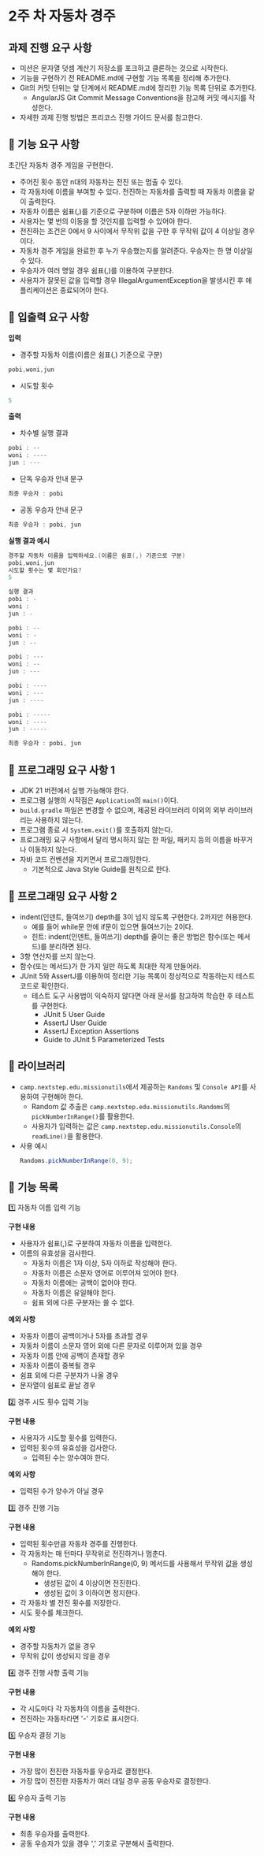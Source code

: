 # 2주 차 자동차 경주

## 과제 진행 요구 사항
- 미션은 문자열 덧셈 계산기 저장소를 포크하고 클론하는 것으로 시작한다.
- 기능을 구현하기 전 README.md에 구현할 기능 목록을 정리해 추가한다.
- Git의 커밋 단위는 앞 단계에서 README.md에 정리한 기능 목록 단위로 추가한다.
    - AngularJS Git Commit Message Conventions을 참고해 커밋 메시지를 작성한다.
- 자세한 과제 진행 방법은 프리코스 진행 가이드 문서를 참고한다.

## 🎯 기능 요구 사항
초간단 자동차 경주 게임을 구현한다. 
- 주어진 횟수 동안 n대의 자동차는 전진 또는 멈출 수 있다.
- 각 자동차에 이름을 부여할 수 있다. 전진하는 자동차를 출력할 때 자동차 이름을 같이 출력한다.
- 자동차 이름은 쉼표(,)를 기준으로 구분하며 이름은 5자 이하만 가능하다.
- 사용자는 몇 번의 이동을 할 것인지를 입력할 수 있어야 한다.
- 전진하는 조건은 0에서 9 사이에서 무작위 값을 구한 후 무작위 값이 4 이상일 경우이다.
- 자동차 경주 게임을 완료한 후 누가 우승했는지를 알려준다. 우승자는 한 명 이상일 수 있다.
- 우승자가 여러 명일 경우 쉼표(,)를 이용하여 구분한다.
- 사용자가 잘못된 값을 입력할 경우 IllegalArgumentException을 발생시킨 후 애플리케이션은 종료되어야 한다.

## 🎯 입출력 요구 사항
**입력**
- 경주할 자동차 이름(이름은 쉼표(,) 기준으로 구분)
```java
pobi,woni,jun
```
- 시도할 횟수
```java
5
```

**출력**
- 차수별 실행 결과
```java
pobi : --
woni : ----
jun : ---
```

- 단독 우승자 안내 문구
```java
최종 우승자 : pobi
```

- 공동 우승자 안내 문구
```java
최종 우승자 : pobi, jun
```

**실행 결과 예시**
```java
경주할 자동차 이름을 입력하세요.(이름은 쉼표(,) 기준으로 구분)
pobi,woni,jun
시도할 횟수는 몇 회인가요?
5

실행 결과
pobi : -
woni :
jun : -

pobi : --
woni : -
jun : --

pobi : ---
woni : --
jun : ---

pobi : ----
woni : ---
jun : ----

pobi : -----
woni : ----
jun : -----

최종 우승자 : pobi, jun
```

## 🎯 프로그래밍 요구 사항 1
- JDK 21 버전에서 실행 가능해야 한다.
- 프로그램 실행의 시작점은 `Application`의 `main()`이다.
- `build.gradle` 파일은 변경할 수 없으며, 제공된 라이브러리 이외의 외부 라이브러리는 사용하지 않는다.
- 프로그램 종료 시 `System.exit()`를 호출하지 않는다.
- 프로그래밍 요구 사항에서 달리 명시하지 않는 한 파일, 패키지 등의 이름을 바꾸거나 이동하지 않는다.
- 자바 코드 컨벤션을 지키면서 프로그래밍한다.
    - 기본적으로 Java Style Guide를 원칙으로 한다.

## 🎯 프로그래밍 요구 사항 2
- indent(인덴트, 들여쓰기) depth를 3이 넘지 않도록 구현한다. 2까지만 허용한다.
    - 예를 들어 while문 안에 if문이 있으면 들여쓰기는 2이다.
    - 힌트: indent(인덴트, 들여쓰기) depth를 줄이는 좋은 방법은 함수(또는 메서드)를 분리하면 된다.
- 3항 연산자를 쓰지 않는다.
- 함수(또는 메서드)가 한 가지 일만 하도록 최대한 작게 만들어라.
- JUnit 5와 AssertJ를 이용하여 정리한 기능 목록이 정상적으로 작동하는지 테스트 코드로 확인한다.
  - 테스트 도구 사용법이 익숙하지 않다면 아래 문서를 참고하여 학습한 후 테스트를 구현한다.
    - JUnit 5 User Guide
    - AssertJ User Guide
    - AssertJ Exception Assertions
    - Guide to JUnit 5 Parameterized Tests

## 🎯 라이브러리
- `camp.nextstep.edu.missionutils`에서 제공하는 `Randoms` 및 `Console API`를 사용하여 구현해야 한다.
    - Random 값 추출은 `camp.nextstep.edu.missionutils.Randoms`의 `pickNumberInRange()`를 활용한다.
    - 사용자가 입력하는 값은 `camp.nextstep.edu.missionutils.Console`의 `readLine()`을 활용한다.
- 사용 예시
  ```java
  Randoms.pickNumberInRange(0, 9);
  ```
  
## 🎯 기능 목록
1️⃣ 자동차 이름 입력 기능 <br>

**구현 내용**
- 사용자가 쉼표(,)로 구분하여 자동차 이름을 입력한다.
- 이름의 유효성을 검사한다.
  - 자동차 이름은 1자 이상, 5자 이하로 작성해야 한다.
  - 자동차 이름은 소문자 영어로 이루어져 있어야 한다.
  - 자동차 이름에는 공백이 없어야 한다.
  - 자동차 이름은 유일해야 한다.
  - 쉼표 외에 다른 구분자는 쓸 수 없다.

**예외 사항**
- 자동차 이름이 공백이거나 5자를 초과할 경우
- 자동차 이름이 소문자 영어 외에 다른 문자로 이루어져 있을 경우
- 자동차 이름 안에 공백이 존재할 경우
- 자동차 이름이 중복될 경우
- 쉼표 외에 다른 구분자가 나올 경우
- 문자열이 쉼표로 끝날 경우

2️⃣ 경주 시도 횟수 입력 기능 <br>

**구현 내용**
- 사용자가 시도할 횟수를 입력한다.
- 입력된 횟수의 유효성을 검사한다.
  - 입력된 수는 양수여야 한다.

**예외 사항**
- 입력된 수가 양수가 아닐 경우

3️⃣ 경주 진행 기능 <br>

**구현 내용**
- 입력된 횟수만큼 자동차 경주를 진행한다.
- 각 자동차는 매 턴마다 무작위로 전진하거나 멈춘다.
  - Randoms.pickNumberInRange(0, 9) 메서드를 사용해서 무작위 값을 생성해야 한다. 
    - 생성된 값이 4 이상이면 전진한다.
    - 생성된 값이 3 이하이면 정지한다.
- 각 자동차 별 전진 횟수를 저장한다.
- 시도 횟수를 체크한다.

**예외 사항**
- 경주할 자동차가 없을 경우
- 무작위 값이 생성되지 않을 경우

4️⃣ 경주 진행 사항 출력 기능 <br>

**구현 내용**
- 각 시도마다 각 자동차의 이름을 출력한다.
- 전진하는 자동차라면 '-' 기호로 표시한다.

5️⃣ 우승자 결정 기능 <br>

**구현 내용**
- 가장 많이 전진한 자동차를 우승자로 결정한다.
- 가장 많이 전진한 자동차가 여러 대일 경우 공동 우승자로 결정한다.

6️⃣ 우승자 출력 기능 <br>

**구현 내용**
- 최종 우승자를 출력한다.
- 공동 우승자가 있을 경우 ',' 기호로 구분해서 출력한다.